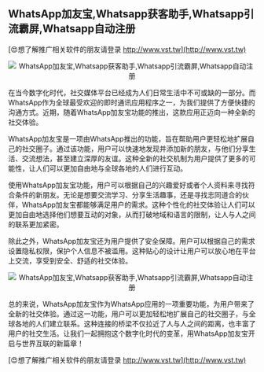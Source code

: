 ## **‎WhatsApp加友宝,Whatsapp获客助手,Whatsapp引流霸屏,Whatsapp自动注册**

[😍想了解推广相关软件的朋友请登录 http://www.vst.tw](http://www.vst.tw)

 <center><img src="https://vst.tw/MP4/tuiguang/png/2.png" alt="‎WhatsApp加友宝,Whatsapp获客助手,Whatsapp引流霸屏,Whatsapp自动注册"></center>

在当今数字化时代，社交媒体平台已经成为人们日常生活中不可或缺的一部分。而WhatsApp作为全球最受欢迎的即时通讯应用程序之一，为我们提供了方便快捷的沟通方式。近期，随着WhatsApp加友宝功能的推出，这款应用正迈向一种全新的社交体验。

WhatsApp加友宝是一项由WhatsApp推出的功能，旨在帮助用户更轻松地扩展自己的社交圈子。通过该功能，用户可以快速地发现并添加新的朋友，与他们分享生活、交流想法，甚至建立深厚的友谊。这种全新的社交机制为用户提供了更多的可能性，让人们可以更加自由地与全球各地的人们进行互动。

使用WhatsApp加友宝功能，用户可以根据自己的兴趣爱好或者个人资料来寻找符合条件的新朋友。无论是想要交流学习、分享生活趣事，还是寻找志同道合的伙伴，WhatsApp加友宝都能够满足用户的需求。这种个性化的社交体验让人们可以更加自由地选择他们想要互动的对象，从而打破地域和语言的限制，让人与人之间的联系更加紧密。

除此之外，WhatsApp加友宝还为用户提供了安全保障。用户可以根据自己的需求设置隐私权限，保护个人信息不被滥用。这种贴心的设计让用户可以放心地在平台上交流，享受到安全、舒适的社交体验。

 <center><img src="https://vst.tw/MP4/tuiguang/png/5.png" alt="‎WhatsApp加友宝,Whatsapp获客助手,Whatsapp引流霸屏,Whatsapp自动注册"></center>

总的来说，WhatsApp加友宝作为WhatsApp应用的一项重要功能，为用户带来了全新的社交体验。通过这一功能，用户可以更加轻松地扩展自己的社交圈子，与全球各地的人们建立联系。这种连接的桥梁不仅拉近了人与人之间的距离，也丰富了用户的社交生活。让我们一起拥抱这个数字化时代的变革，用WhatsApp加友宝开启与世界互联的新篇章！

[😍想了解推广相关软件的朋友请登录 http://www.vst.tw](http://www.vst.tw)



